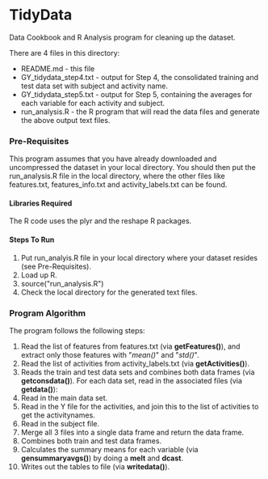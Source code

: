 # TidyData
Data Cookbook and R Analysis program for cleaning up the dataset.

There are 4 files in this directory:
- README.md - this file
- GY_tidydata_step4.txt - output for Step 4, the consolidated training and test data set with subject and activity name.
- GY_tidydata_step5.txt - output for Step 5, containing the averages for each variable for each activity and subject.
- run_analysis.R - the R program that will read the data files and generate the above output text files.

### Pre-Requisites
This program assumes that you have already downloaded and uncompressed the dataset in your local directory. You should then put the run_analysis.R file in the local directory, where the other files like features.txt, features_info.txt and activity_labels.txt can be found.

#### Libraries Required
The R code uses the plyr and the reshape R packages.

#### Steps To Run
1. Put run_analyis.R file in your local directory where your dataset resides (see Pre-Requisites).
2. Load up R.
3. source("run_analysis.R")
4. Check the local directory for the generated text files.

### Program Algorithm
The program follows the following steps:

1. Read the list of features from features.txt (via **getFeatures()**), and extract only those features with "_mean()_" and "_std()_".
2. Read the list of activities from activity_labels.txt (via **getActivities()**).
3. Reads the train and test data sets and combines both data frames (via **getconsdata()**). For each data set, read in the associated files (via **getdata()**):
  1. Read in the main data set.
  2. Read in the Y file for the activities, and join this to the list of activities to get the activitynames.
  3. Read in the subject file.
  4. Merge all 3 files into a single data frame and return the data frame.
  5. Combines both train and test data frames.
4. Calculates the summary means for each variable (via **gensummaryavgs()**) by doing a **melt** and **dcast**.
5. Writes out the tables to file (via **writedata()**).
